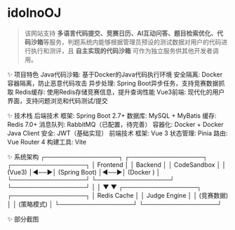 # idolnoOJ
  >该网站支持 **多语言代码提交、竞赛日历、AI互动问答、题目检索优化、代码沙箱**等服务，判题系统内能够根据管理员预设的测试数据对用户的代码进行执行和测评，且 **自主实现的代码沙箱** 可作为独立服务供其他开发者调用。

✨ 项目特色
  Java代码沙箱: 基于Docker的Java代码执行环境
  安全隔离: Docker容器隔离，防止恶意代码攻击
  异步处理: Spring Boot异步任务，支持竞赛数据抓取
  Redis缓存: 使用Redis存储竞赛信息，提升查询性能
  Vue3前端: 现代化的用户界面，支持问题浏览和代码测试/提交

✨ 技术栈
  后端技术
    框架: Spring Boot 2.7+
    数据库: MySQL + MyBatis
    缓存: Redis 7.0+
    消息队列: RabbitMQ（已配置，待完善）
    容器化: Docker + Docker Java Client
    安全: JWT（基础实现）
  前端技术
    框架: Vue 3
    状态管理: Pinia
    路由: Vue Router 4
    构建工具: Vite

✨ 系统架构
  ┌─────────────────┐    ┌─────────────────┐    ┌─────────────────┐
  │   Frontend      │    │   Backend       │    │   CodeSandbox   │
  │   (Vue3)        │◄──►│   (Spring Boot) │◄──►│   (Docker )     │
  └─────────────────┘    └─────────────────┘    └─────────────────┘
                                │                       │
                                ▼                       ▼
                       ┌─────────────────┐    ┌─────────────────┐
                       │   Redis Cache   │    │   Judge Engine  │
                       │  (竞赛数据)      │    │  (策略模式)      │
                       └─────────────────┘    └─────────────────┘

✨ 部分截图
